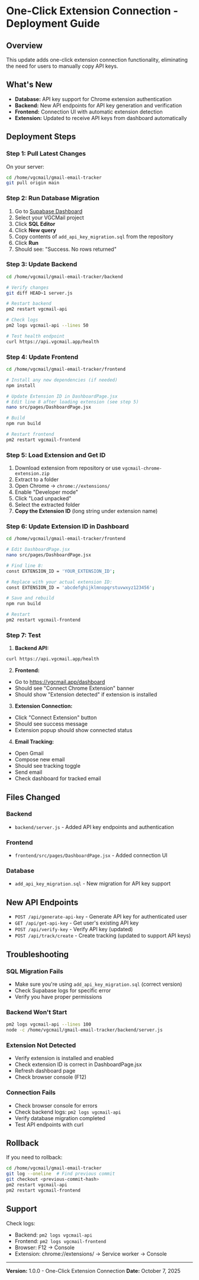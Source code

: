 # One-Click Extension Connection - Deployment Guide

## Overview

This update adds one-click extension connection functionality, eliminating the need for users to manually copy API keys.

## What's New

- **Database:** API key support for Chrome extension authentication
- **Backend:** New API endpoints for API key generation and verification
- **Frontend:** Connection UI with automatic extension detection
- **Extension:** Updated to receive API keys from dashboard automatically

## Deployment Steps

### Step 1: Pull Latest Changes

On your server:

```bash
cd /home/vgcmail/gmail-email-tracker
git pull origin main
```

### Step 2: Run Database Migration

1. Go to [Supabase Dashboard](https://supabase.com/dashboard)
2. Select your VGCMail project
3. Click **SQL Editor**
4. Click **New query**
5. Copy contents of `add_api_key_migration.sql` from the repository
6. Click **Run**
7. Should see: "Success. No rows returned"

### Step 3: Update Backend

```bash
cd /home/vgcmail/gmail-email-tracker/backend

# Verify changes
git diff HEAD~1 server.js

# Restart backend
pm2 restart vgcmail-api

# Check logs
pm2 logs vgcmail-api --lines 50

# Test health endpoint
curl https://api.vgcmail.app/health
```

### Step 4: Update Frontend

```bash
cd /home/vgcmail/gmail-email-tracker/frontend

# Install any new dependencies (if needed)
npm install

# Update Extension ID in DashboardPage.jsx
# Edit line 8 after loading extension (see step 5)
nano src/pages/DashboardPage.jsx

# Build
npm run build

# Restart frontend
pm2 restart vgcmail-frontend
```

### Step 5: Load Extension and Get ID

1. Download extension from repository or use `vgcmail-chrome-extension.zip`
2. Extract to a folder
3. Open Chrome → `chrome://extensions/`
4. Enable "Developer mode"
5. Click "Load unpacked"
6. Select the extracted folder
7. **Copy the Extension ID** (long string under extension name)

### Step 6: Update Extension ID in Dashboard

```bash
cd /home/vgcmail/gmail-email-tracker/frontend

# Edit DashboardPage.jsx
nano src/pages/DashboardPage.jsx

# Find line 8:
const EXTENSION_ID = 'YOUR_EXTENSION_ID';

# Replace with your actual extension ID:
const EXTENSION_ID = 'abcdefghijklmnopqrstuvwxyz123456';

# Save and rebuild
npm run build

# Restart
pm2 restart vgcmail-frontend
```

### Step 7: Test

1. **Backend API:**
```bash
curl https://api.vgcmail.app/health
```

2. **Frontend:**
- Go to https://vgcmail.app/dashboard
- Should see "Connect Chrome Extension" banner
- Should show "Extension detected" if extension is installed

3. **Extension Connection:**
- Click "Connect Extension" button
- Should see success message
- Extension popup should show connected status

4. **Email Tracking:**
- Open Gmail
- Compose new email
- Should see tracking toggle
- Send email
- Check dashboard for tracked email

## Files Changed

### Backend
- `backend/server.js` - Added API key endpoints and authentication

### Frontend
- `frontend/src/pages/DashboardPage.jsx` - Added connection UI

### Database
- `add_api_key_migration.sql` - New migration for API key support

## New API Endpoints

- `POST /api/generate-api-key` - Generate API key for authenticated user
- `GET /api/get-api-key` - Get user's existing API key
- `POST /api/verify-key` - Verify API key (updated)
- `POST /api/track/create` - Create tracking (updated to support API keys)

## Troubleshooting

### SQL Migration Fails
- Make sure you're using `add_api_key_migration.sql` (correct version)
- Check Supabase logs for specific error
- Verify you have proper permissions

### Backend Won't Start
```bash
pm2 logs vgcmail-api --lines 100
node -c /home/vgcmail/gmail-email-tracker/backend/server.js
```

### Extension Not Detected
- Verify extension is installed and enabled
- Check extension ID is correct in DashboardPage.jsx
- Refresh dashboard page
- Check browser console (F12)

### Connection Fails
- Check browser console for errors
- Check backend logs: `pm2 logs vgcmail-api`
- Verify database migration completed
- Test API endpoints with curl

## Rollback

If you need to rollback:

```bash
cd /home/vgcmail/gmail-email-tracker
git log --oneline  # Find previous commit
git checkout <previous-commit-hash>
pm2 restart vgcmail-api
pm2 restart vgcmail-frontend
```

## Support

Check logs:
- Backend: `pm2 logs vgcmail-api`
- Frontend: `pm2 logs vgcmail-frontend`
- Browser: F12 → Console
- Extension: chrome://extensions/ → Service worker → Console

---

**Version:** 1.0.0 - One-Click Extension Connection
**Date:** October 7, 2025
